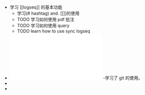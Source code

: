 - 学习 [[logseq]] 的基本功能
	- 学习(# hashtag) and. [[]]的使用
	- TODO 学习如何使用 pdf 批注
	- TODO  学习如何使用 query
	- TODO  learn how to use sync logseq
- ![1.pdf](../assets/1_1710573477246_0.pdf)
-学习了 git 的使用。
-
-
